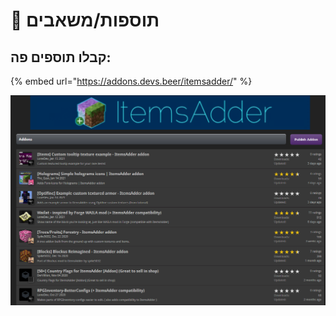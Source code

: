 # 💽 תוספות/משאבים

## קבלו תוספים פה:

{% embed url="https://addons.devs.beer/itemsadder/" %}

![](<.gitbook/assets/image (29).png>)
